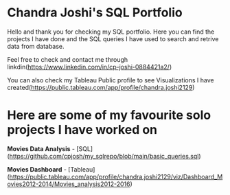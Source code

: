 # Chandra Joshi's SQL Portfolio

Hello and thank you for checking my SQL portfolio. Here you can find the projects I have done and the SQL queries I have used to search and retrive data from database.

Feel free to check and contact me through linkdin(https://www.linkedin.com/in/cp-joshi-0884421a2/)

You can also check my Tableau Public profile to see Visualizations I have created(https://public.tableau.com/app/profile/chandra.joshi2129)

# Here are some of my favourite solo projects I have worked on

**Movies Data Analysis** - [SQL] (https://github.com/cpjosh/my_sqlrepo/blob/main/basic_queries.sql)


**Movies Dashboard** - [Tableau] (https://public.tableau.com/app/profile/chandra.joshi2129/viz/Dashboard_Movies2012-2014/Movies_analysis2012-2016)



